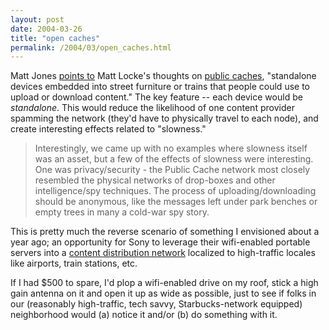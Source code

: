 ```yaml
---
layout: post
date: 2004-03-26
title: "open caches"
permalink: /2004/03/open_caches.html
---
```


Matt Jones [points to](http://www.blackbeltjones.com/work/mt/archives/000920.html) Matt Locke's thoughts on [public caches](http://www.test.org.uk/archives/000278.html), "standalone devices embedded into street furniture or trains that people could use to upload or download content." The key feature -- each device would be _standalone_. This would reduce the likelihood of one content provider spamming the network (they'd have to physically travel to each node), and create interesting effects related to "slowness."

> Interestingly, we came up with no examples where slowness itself was an asset, but a few of the effects of slowness were interesting. One was privacy/security - the Public Cache network most closely resembled the physical networks of drop-boxes and other intelligence/spy techniques. The process of uploading/downloading should be anonymous, like the messages left under park benches or empty trees in many a cold-war spy story.

This is pretty much the reverse scenario of something I envisioned about a year ago; an opportunity for Sony to leverage their wifi-enabled portable servers into a [content distribution network](http://sippey.com/archives/000252.php "sippey.com:  wifi content distribution, 12 Feb 2003") localized to high-traffic locales like airports, train stations, etc.

If I had $500 to spare, I'd plop a wifi-enabled drive on my roof, stick a high gain antenna on it and open it up as wide as possible, just to see if folks in our (reasonably high-traffic, tech savvy, Starbucks-network equipped) neighborhood would (a) notice it and/or (b) do something with it.
